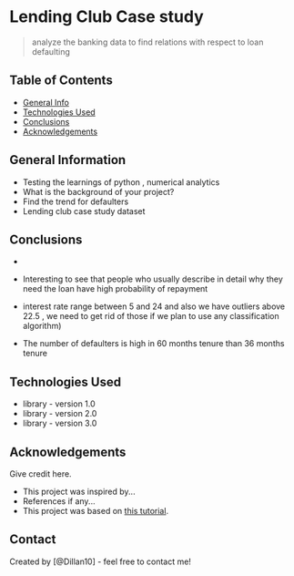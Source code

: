 # Lending Club Case study
> analyze the banking data to find relations with respect to loan defaulting


## Table of Contents
* [General Info](#EDA)
* [Technologies Used](#pandas,numpy,pyplot)
* [Conclusions](#)
* [Acknowledgements](#acknowledgements)

<!-- You can include any other section that is pertinent to your problem -->

## General Information
- Testing the learnings of python , numerical analytics
- What is the background of your project?
- Find the trend for defaulters
- Lending club case study dataset

<!-- You don't have to answer all the questions - just the ones relevant to your project. -->

## Conclusions
- 
- Interesting to see that people who usually describe in detail why they need the loan have high probability of repayment
- interest rate range between 5 and 24 and also we have outliers above 22.5 , we need to get rid of those if we plan to use any classification algorithm)

- The number of defaulters is high in 60 months tenure than 36 months tenure

<!-- You don't have to answer all the questions - just the ones relevant to your project. -->


## Technologies Used
- library - version 1.0
- library - version 2.0
- library - version 3.0

<!-- As the libraries versions keep on changing, it is recommended to mention the version of library used in this project -->

## Acknowledgements
Give credit here.
- This project was inspired by...
- References if any...
- This project was based on [this tutorial](https://www.example.com).


## Contact
Created by [@Dillan10] - feel free to contact me!


<!-- Optional -->
<!-- ## License -->
<!-- This project is open source and available under the [... License](). -->

<!-- You don't have to include all sections - just the one's relevant to your project -->